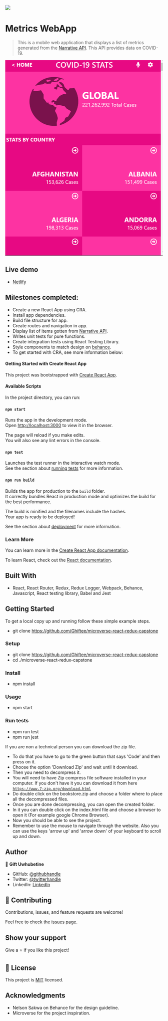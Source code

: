 ![](https://camo.githubusercontent.com/8a4ae3fb98faf74ddf78a6677ceaa6e8872f7f340f569b7c5e1aa9bcc4061d95/68747470733a2f2f696d672e736869656c64732e696f2f62616467652f4d6963726f76657273652d626c756576696f6c6574)

# Metrics WebApp

> This is a mobile web application that displays a list of metrics generated from the [Narrative API](https://covid19tracking.narrativa.com/index_en.html). This API provides data on COVID-19.

![screenshot](src/screenshots/metrics-app.png)

## Live demo
- [Netlify](https://tender-jepsen-8056f0.netlify.app/)

## Milestones completed:
- Create a new React App using CRA.
- Install app dependencies.
- Build file structure for app.
- Create routes and navigation in app.
- Display list of items gotten from [Narrative API](https://covid19tracking.narrativa.com/index_en.html).
- Writes unit tests for pure functions.
- Create integration tests using React Testing Library.
- Style components to match design on [behance](https://www.behance.net/gallery/31579789/Ballhead-App-(Free-PSDs)).
- To get started with CRA, see more information below:

#### Getting Started with Create React App

This project was bootstrapped with [Create React App](https://github.com/facebook/create-react-app).

#### Available Scripts

In the project directory, you can run:

#### `npm start`

Runs the app in the development mode.\
Open [http://localhost:3000](http://localhost:3000) to view it in the browser.

The page will reload if you make edits.\
You will also see any lint errors in the console.

#### `npm test`

Launches the test runner in the interactive watch mode.\
See the section about [running tests](https://facebook.github.io/create-react-app/docs/running-tests) for more information.

#### `npm run build`

Builds the app for production to the `build` folder.\
It correctly bundles React in production mode and optimizes the build for the best performance.

The build is minified and the filenames include the hashes.\
Your app is ready to be deployed!

See the section about [deployment](https://facebook.github.io/create-react-app/docs/deployment) for more information.

### Learn More

You can learn more in the [Create React App documentation](https://facebook.github.io/create-react-app/docs/getting-started).

To learn React, check out the [React documentation](https://reactjs.org/).

## Built With
- React, React Router, Redux, Redux Logger, Webpack, Behance, Javascript, React testing library, Babel and Jest

## Getting Started
To get a local copy up and running follow these simple example steps.
- git clone https://github.com/Ghiftee/microverse-react-redux-capstone

### Setup
- git clone https://github.com/Ghiftee/microverse-react-redux-capstone
- cd ./microverse-react-redux-capstone

### Install
- npm install

### Usage
- npm start

### Run tests
- npm run test
- npm run jest


If you are non a technical person you can download the zip file.

- To do that you have to go to the green button that says 'Code' and then press on it.
- Choose the option 'Download Zip' and wait until it download.
- Then you need to decompress it.
- You will need to have Zip compress file software installed in your computer. If you don't have it you can download it from here
  [`https://www.7-zip.org/download.html`](https://www.7-zip.org/download.html)
- Do double click on the bookstore.zip and choose a folder where to place all the decompressed files.
- Once you are done decompressing, you can open the created folder.
- In it you can double click on the index.html file and choose a browser to open it (For example google Chrome Browser).
- Now you should be able to see the project.
- Remember to use the mouse to navigate through the website. Also you can use the keys 'arrow up' and 'arrow down' of your keyboard to scroll up and down.

## Author
👤 **Gift Uwhubetine**

- GitHub: [@githubhandle](https://github.com/ghiftee)
- Twitter: [@twitterhandle](https://twitter.com/i_ghiftee)
- LinkedIn: [LinkedIn](https://linkedin.com/in/giftuwhubetine)

## 🤝 Contributing

Contributions, issues, and feature requests are welcome!

Feel free to check the [issues page](../../issues/).

## Show your support

Give a ⭐️ if you like this project!

## 📝 License

This project is [MIT](./MIT.md) licensed.

## Acknowledgments
- Nelson Sakwa on Behance for the design guideline.
- Microverse for the project inspiration.
